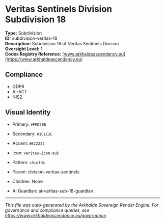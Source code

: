 # Veritas Sentinels Division Subdivision 18

**Type:** Subdivision  
**ID:** subdivision-veritas-18  
**Description:** Subdivision 18 of Veritas Sentinels Division  
**Oversight Level:** 1  
**Codex Registry Reference:** [www.arkhaldeascendancy.eu](https://www.arkhaldeascendancy.eu)

## Compliance

- GDPR
- AI-ACT
- NIS2

## Visual Identity

- Primary: `#FFD700`
- Secondary: `#1C1C1C`
- Accent: `#B22222`
- Icon: `veritas-icon-sub`
- Pattern: `shields`


- Parent: division-veritas-sentinels
- Children: None
- AI Guardian: ai-veritas-sub-18-guardian

---

*This file was auto-generated by the Arkhalde Sovereign Render Engine. For governance and compliance queries, see https://www.arkhaldeascendancy.eu/governance.*